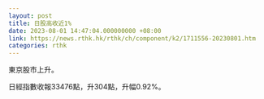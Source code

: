 ```yaml
---
layout: post
title: 日股高收近1%
date: 2023-08-01 14:47:04.000000000 +08:00
link: https://news.rthk.hk/rthk/ch/component/k2/1711556-20230801.htm
categories: rthk
---
```


東京股市上升。

日經指數收報33476點，升304點，升幅0.92%。
